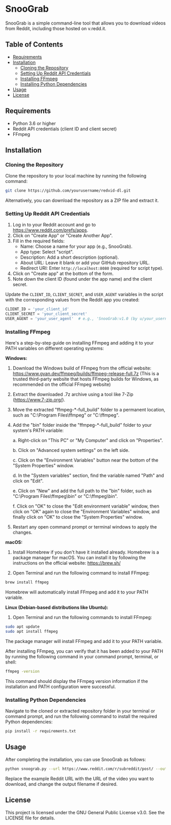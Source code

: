 # SnooGrab

SnooGrab is a simple command-line tool that allows you to download videos from Reddit, including those hosted on v.redd.it.

## Table of Contents

- [Requirements](#requirements)
- [Installation](#installation)
  - [Cloning the Repository](#cloning-the-repository)
  - [Setting Up Reddit API Credentials](#setting-up-reddit-api-credentials)
  - [Installing FFmpeg](#installing-ffmpeg)
  - [Installing Python Dependencies](#installing-python-dependencies)
- [Usage](#usage)
- [License](#license)

## Requirements

- Python 3.6 or higher
- Reddit API credentials (client ID and client secret)
- FFmpeg

## Installation

### Cloning the Repository

Clone the repository to your local machine by running the following command:

```bash
git clone https://github.com/yourusername/redvid-dl.git
```
Alternatively, you can download the repository as a ZIP file and extract it.

### Setting Up Reddit API Credentials

1. Log in to your Reddit account and go to https://www.reddit.com/prefs/apps.
2. Click on "Create App" or "Create Another App".
3. Fill in the required fields:
   - Name: Choose a name for your app (e.g., SnooGrab).
   - App type: Select "script".
   - Description: Add a short description (optional).
   - About URL: Leave it blank or add your GitHub repository URL.
   - Redirect URI: Enter `http://localhost:8080` (required for script type).
4. Click on "Create app" at the bottom of the form.
5. Note down the client ID (found under the app name) and the client secret.

Update the `CLIENT_ID`, `CLIENT_SECRET`, and `USER_AGENT` variables in the script with the corresponding values from the Reddit app you created:

```python
CLIENT_ID = 'your_client_id'
CLIENT_SECRET = 'your_client_secret'
USER_AGENT = 'your_user_agent'  # e.g., 'SnooGrab:v1.0 (by u/your_username)'
```

### Installing FFmpeg

Here's a step-by-step guide on installing FFmpeg and adding it to your PATH variables on different operating systems:

**Windows:**

1. Download the Windows build of FFmpeg from the official website: https://www.gyan.dev/ffmpeg/builds/ffmpeg-release-full.7z (This is a trusted third-party website that hosts FFmpeg builds for Windows, as recommended on the official FFmpeg website)

2. Extract the downloaded .7z archive using a tool like 7-Zip (https://www.7-zip.org/).

3. Move the extracted "ffmpeg-*-full_build" folder to a permanent location, such as "C:\Program Files\ffmpeg" or "C:\ffmpeg".

4. Add the "bin" folder inside the "ffmpeg-*-full_build" folder to your system's PATH variable:

   a. Right-click on "This PC" or "My Computer" and click on "Properties".

   b. Click on "Advanced system settings" on the left side.

   c. Click on the "Environment Variables" button near the bottom of the "System Properties" window.

   d. In the "System variables" section, find the variable named "Path" and click on "Edit".

   e. Click on "New" and add the full path to the "bin" folder, such as "C:\Program Files\ffmpeg\bin" or "C:\ffmpeg\bin".

   f. Click on "OK" to close the "Edit environment variable" window, then click on "OK" again to close the "Environment Variables" window, and finally click on "OK" to close the "System Properties" window.

5. Restart any open command prompt or terminal windows to apply the changes.

**macOS:**

1. Install Homebrew if you don't have it installed already. Homebrew is a package manager for macOS. You can install it by following the instructions on the official website: https://brew.sh/

2. Open Terminal and run the following command to install FFmpeg:

```bash
brew install ffmpeg
```

Homebrew will automatically install FFmpeg and add it to your PATH variable.

**Linux (Debian-based distributions like Ubuntu):**

1. Open Terminal and run the following commands to install FFmpeg:

```bash
sudo apt update
sudo apt install ffmpeg
```

The package manager will install FFmpeg and add it to your PATH variable.

After installing FFmpeg, you can verify that it has been added to your PATH by running the following command in your command prompt, terminal, or shell:

```bash
ffmpeg -version
```

This command should display the FFmpeg version information if the installation and PATH configuration were successful.

### Installing Python Dependencies
Navigate to the cloned or extracted repository folder in your terminal or command prompt, and run the following command to install the required Python dependencies:

```bash
pip install -r requirements.txt
```

## Usage
After completing the installation, you can use SnooGrab as follows:

```bash
python snoograb.py --url https://www.reddit.com/r/subreddit/post/ --output downloaded_video.mp4
```
Replace the example Reddit URL with the URL of the video you want to download, and change the output filename if desired.

## License
This project is licensed under the GNU General Public License v3.0. See the LICENSE file for details.
